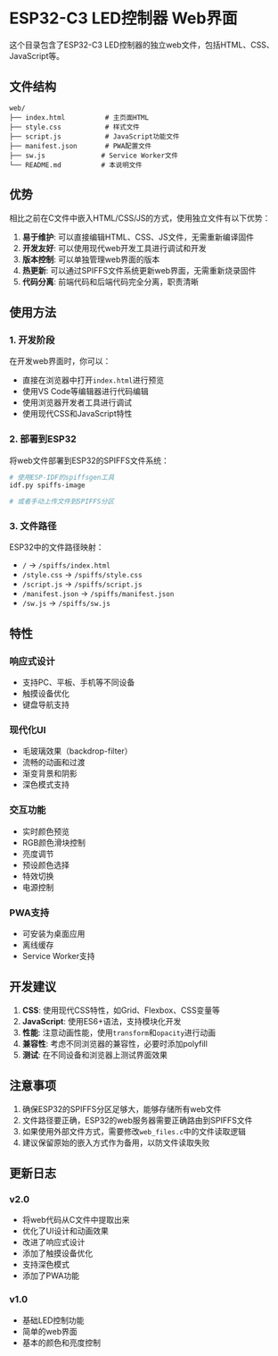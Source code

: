# ESP32-C3 LED控制器 Web界面

这个目录包含了ESP32-C3 LED控制器的独立web文件，包括HTML、CSS、JavaScript等。

## 文件结构

```
web/
├── index.html          # 主页面HTML
├── style.css           # 样式文件
├── script.js           # JavaScript功能文件
├── manifest.json       # PWA配置文件
├── sw.js              # Service Worker文件
└── README.md          # 本说明文件
```

## 优势

相比之前在C文件中嵌入HTML/CSS/JS的方式，使用独立文件有以下优势：

1. **易于维护**: 可以直接编辑HTML、CSS、JS文件，无需重新编译固件
2. **开发友好**: 可以使用现代web开发工具进行调试和开发
3. **版本控制**: 可以单独管理web界面的版本
4. **热更新**: 可以通过SPIFFS文件系统更新web界面，无需重新烧录固件
5. **代码分离**: 前端代码和后端代码完全分离，职责清晰

## 使用方法

### 1. 开发阶段

在开发web界面时，你可以：

- 直接在浏览器中打开`index.html`进行预览
- 使用VS Code等编辑器进行代码编辑
- 使用浏览器开发者工具进行调试
- 使用现代CSS和JavaScript特性

### 2. 部署到ESP32

将web文件部署到ESP32的SPIFFS文件系统：

```bash
# 使用ESP-IDF的spiffsgen工具
idf.py spiffs-image

# 或者手动上传文件到SPIFFS分区
```

### 3. 文件路径

ESP32中的文件路径映射：

- `/` → `/spiffs/index.html`
- `/style.css` → `/spiffs/style.css`
- `/script.js` → `/spiffs/script.js`
- `/manifest.json` → `/spiffs/manifest.json`
- `/sw.js` → `/spiffs/sw.js`

## 特性

### 响应式设计
- 支持PC、平板、手机等不同设备
- 触摸设备优化
- 键盘导航支持

### 现代化UI
- 毛玻璃效果（backdrop-filter）
- 流畅的动画和过渡
- 渐变背景和阴影
- 深色模式支持

### 交互功能
- 实时颜色预览
- RGB颜色滑块控制
- 亮度调节
- 预设颜色选择
- 特效切换
- 电源控制

### PWA支持
- 可安装为桌面应用
- 离线缓存
- Service Worker支持

## 开发建议

1. **CSS**: 使用现代CSS特性，如Grid、Flexbox、CSS变量等
2. **JavaScript**: 使用ES6+语法，支持模块化开发
3. **性能**: 注意动画性能，使用`transform`和`opacity`进行动画
4. **兼容性**: 考虑不同浏览器的兼容性，必要时添加polyfill
5. **测试**: 在不同设备和浏览器上测试界面效果

## 注意事项

1. 确保ESP32的SPIFFS分区足够大，能够存储所有web文件
2. 文件路径要正确，ESP32的web服务器需要正确路由到SPIFFS文件
3. 如果使用外部文件方式，需要修改`web_files.c`中的文件读取逻辑
4. 建议保留原始的嵌入方式作为备用，以防文件读取失败

## 更新日志

### v2.0
- 将web代码从C文件中提取出来
- 优化了UI设计和动画效果
- 改进了响应式设计
- 添加了触摸设备优化
- 支持深色模式
- 添加了PWA功能

### v1.0
- 基础LED控制功能
- 简单的web界面
- 基本的颜色和亮度控制
